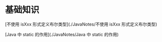 # 基础知识

[不使用 isXxx 形式定义布尔类型](./JavaNotes/不使用 isXxx 形式定义布尔类型)

[Java 中 static 的作用](./JavaNotes/Java 中 static 的作用)



